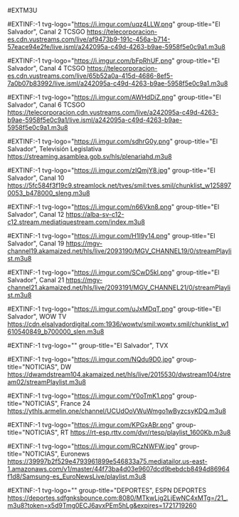 #EXTM3U

#EXTINF:-1 tvg-logo="https://i.imgur.com/uqz4LLW.png" group-title="El Salvador", Canal 2 TCSGO
https://telecorporacion-es.cdn.vustreams.com/live/af9473b9-191c-456a-b714-57eace94e2fe/live.isml/a242095a-c49d-4263-b9ae-5958f5e0c9a1.m3u8

#EXTINF:-1 tvg-logo="https://i.imgur.com/bFpRhUF.png" group-title="El Salvador", Canal 4 TCSGO
https://telecorporacion-es.cdn.vustreams.com/live/65b52a0a-415d-4686-8ef5-7a0b07b83992/live.isml/a242095a-c49d-4263-b9ae-5958f5e0c9a1.m3u8

#EXTINF:-1 tvg-logo="https://i.imgur.com/AWHdDiZ.png" group-title="El Salvador", Canal 6 TCSGO
https://telecorporacion.cdn.vustreams.com/live/a242095a-c49d-4263-b9ae-5958f5e0c9a1/live.isml/a242095a-c49d-4263-b9ae-5958f5e0c9a1.m3u8

#EXTINF:-1 tvg-logo="https://i.imgur.com/sdhrG0y.png" group-title="El Salvador", Televisión Legislativa
https://streaming.asamblea.gob.sv/hls/plenariahd.m3u8

#EXTINF:-1 tvg-logo="https://i.imgur.com/zIQmjY8.jpg" group-title="El Salvador", Canal 10
https://5fc584f3f19c9.streamlock.net/tves/smil:tves.smil/chunklist_w1258970053_b478000_sleng.m3u8

#EXTINF:-1 tvg-logo="https://i.imgur.com/n66Vkn8.png" group-title="El Salvador", Canal 12
https://alba-sv-c12-c12.stream.mediatiquestream.com/index.m3u8

#EXTINF:-1 tvg-logo="https://i.imgur.com/H1I9y14.png" group-title="El Salvador", Canal 19
https://mgv-channel19.akamaized.net/hls/live/2093190/MGV_CHANNEL19/0/streamPlaylist.m3u8

#EXTINF:-1 tvg-logo="https://i.imgur.com/SCwD5kl.png" group-title="El Salvador", Canal 21
https://mgv-channel21.akamaized.net/hls/live/2093191/MGV_CHANNEL21/0/streamPlaylist.m3u8

#EXTINF:-1 tvg-logo="https://i.imgur.com/uJxMDqT.png" group-title="El Salvador", WOW TV
https://cdn.elsalvadordigital.com:1936/wowtv/smil:wowtv.smil/chunklist_w1610540849_b700000_slen.m3u8

#EXTINF:-1 tvg-logo="" group-title="El Salvador", TVX






#EXTINF:-1 tvg-logo="https://i.imgur.com/NQdu9D0.jpg" group-title="NOTICIAS", DW
https://dwamdstream104.akamaized.net/hls/live/2015530/dwstream104/stream02/streamPlaylist.m3u8

#EXTINF:-1 tvg-logo="https://i.imgur.com/Y0oTmK1.png" group-title="NOTICIAS", France 24
https://ythls.armelin.one/channel/UCUdOoVWuWmgo1wByzcsyKDQ.m3u8

#EXTINF:-1 tvg-logo="https://i.imgur.com/KPGxABr.png" group-title="NOTICIAS", RT
https://rt-esp.rttv.com/dvr/rtesp/playlist_1600Kb.m3u8

#EXTINF:-1 tvg-logo="https://i.imgur.com/RCzNWFW.jpg" group-title="NOTICIAS", Euronews
https://39997b2f529e4793961899e546833a75.mediatailor.us-east-1.amazonaws.com/v1/master/44f73ba4d03e9607dcd9bebdcb8494d86964f1d8/Samsung-es_EuroNewsLive/playlist.m3u8






#EXTINF:-1 tvg-logo="" group-title="DEPORTES", ESPN DEPORTES
https://deportes.sdfgnksbounce.com:8080/MTkwLjg2LjEwNC4xMTg=/21_.m3u8?token=x5d9Tmg0ECJ6avxPEm5hLg&expires=1721719260

